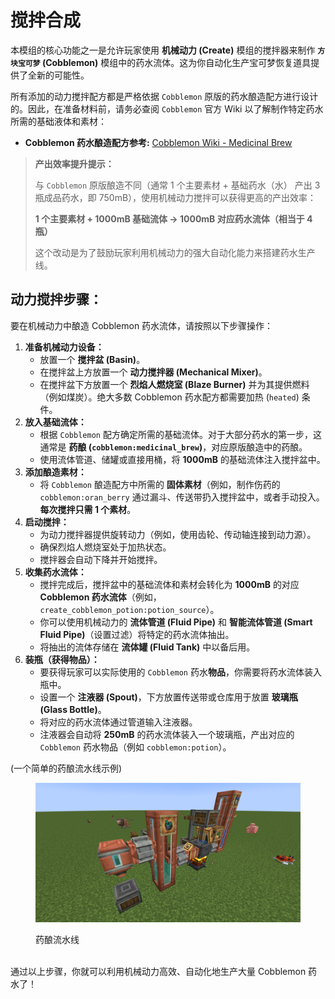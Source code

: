 # 搅拌合成

本模组的核心功能之一是允许玩家使用 **机械动力 (Create)** 模组的搅拌器来制作 **`方块宝可梦` (Cobblemon)** 模组中的药水流体。这为你自动化生产宝可梦恢复道具提供了全新的可能性。

所有添加的动力搅拌配方都是严格依据 `Cobblemon` 原版的药水酿造配方进行设计的。因此，在准备材料前，请务必查阅 `Cobblemon` 官方 Wiki 以了解制作特定药水所需的基础液体和素材：

* **Cobblemon 药水酿造配方参考:** [Cobblemon Wiki - Medicinal Brew](https://wiki.cobblemon.com/index.php/Medicinal_Brew)

> **产出效率提升提示：**
>
> 与 `Cobblemon` 原版酿造不同（通常 1 个主要素材 + 基础药水（水） 产出 3 瓶成品药水，即 750mB），使用机械动力搅拌可以获得更高的产出效率：
>
> **1 个主要素材 + 1000mB 基础流体 → 1000mB 对应药水流体（相当于 4 瓶）**
>
> 这个改动是为了鼓励玩家利用机械动力的强大自动化能力来搭建药水生产线。

## 动力搅拌步骤：

要在机械动力中酿造 Cobblemon 药水流体，请按照以下步骤操作：

1. **准备机械动力设备：**
   * 放置一个 **搅拌盆 (Basin)**。
   * 在搅拌盆上方放置一个 **动力搅拌器 (Mechanical Mixer)**。
   * 在搅拌盆下方放置一个 **烈焰人燃烧室 (Blaze Burner)** 并为其提供燃料（例如煤炭）。绝大多数 Cobblemon 药水配方都需要加热 (`heated`) 条件。
2. **放入基础流体：**
   * 根据 `Cobblemon` 配方确定所需的基础流体。对于大部分药水的第一步，这通常是 **药酿 (`cobblemon:medicinal_brew`)**，对应原版酿造中的药酿。
   * 使用流体管道、储罐或直接用桶，将 **1000mB** 的基础流体注入搅拌盆中。
3. **添加酿造素材：**
   * 将 `Cobblemon` 酿造配方中所需的 **固体素材**（例如，制作伤药的 `cobblemon:oran_berry` 通过漏斗、传送带扔入搅拌盆中，或者手动投入。**每次搅拌只需 1 个素材**。
4. **启动搅拌：**
   * 为动力搅拌器提供旋转动力（例如，使用齿轮、传动轴连接到动力源）。
   * 确保烈焰人燃烧室处于加热状态。
   * 搅拌器会自动下降并开始搅拌。
5. **收集药水流体：**
   * 搅拌完成后，搅拌盆中的基础流体和素材会转化为 **1000mB** 的对应 **Cobblemon 药水流体**（例如，`create_cobblemon_potion:potion_source`）。
   * 你可以使用机械动力的 **流体管道 (Fluid Pipe)** 和 **智能流体管道 (Smart Fluid Pipe)**（设置过滤）将特定的药水流体抽出。
   * 将抽出的流体存储在 **流体罐 (Fluid Tank)** 中以备后用。
6. **装瓶（获得物品）：**
   * 要获得玩家可以实际使用的 `Cobblemon` 药水**物品**，你需要将药水流体装入瓶中。
   * 设置一个 **注液器 (Spout)**，下方放置传送带或仓库用于放置 **玻璃瓶 (Glass Bottle)**。
   * 将对应的药水流体通过管道输入注液器。
   * 注液器会自动将 **250mB** 的药水流体装入一个玻璃瓶，产出对应的 `Cobblemon` 药水物品（例如 `cobblemon:potion`）。

(一个简单的药酿流水线示例)

<figure><img src="../Pictures/SimpleExample.png" alt=""><figcaption><p>药酿流水线</p></figcaption></figure>

\
通过以上步骤，你就可以利用机械动力高效、自动化地生产大量 Cobblemon 药水了！
